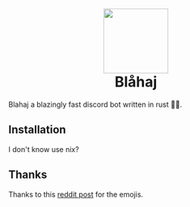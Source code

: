 <h1 align="center">
  <img src="assets/BigBlobhajHug.svg" width="128" height="128" /><br />
  Blåhaj
</h1>

Blahaj a blazingly fast discord bot written in rust 🚀🚀.

## Installation

I don't know use nix?

## Thanks

Thanks to this [reddit post](https://www.reddit.com/r/BLAHAJ/comments/s91n8d/some_blahaj_emojis/) for the emojis.
